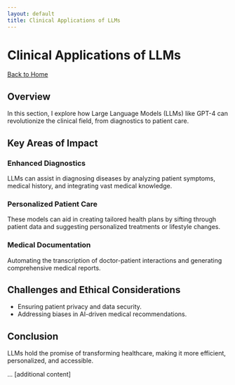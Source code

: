 ```yaml
---
layout: default
title: Clinical Applications of LLMs
---
```


# Clinical Applications of LLMs

[Back to Home](/)

## Overview

In this section, I explore how Large Language Models (LLMs) like GPT-4 can revolutionize the clinical field, from diagnostics to patient care.

## Key Areas of Impact

### Enhanced Diagnostics
LLMs can assist in diagnosing diseases by analyzing patient symptoms, medical history, and integrating vast medical knowledge.

### Personalized Patient Care
These models can aid in creating tailored health plans by sifting through patient data and suggesting personalized treatments or lifestyle changes.

### Medical Documentation
Automating the transcription of doctor-patient interactions and generating comprehensive medical reports.

## Challenges and Ethical Considerations
- Ensuring patient privacy and data security.
- Addressing biases in AI-driven medical recommendations.

## Conclusion
LLMs hold the promise of transforming healthcare, making it more efficient, personalized, and accessible.

... [additional content]
